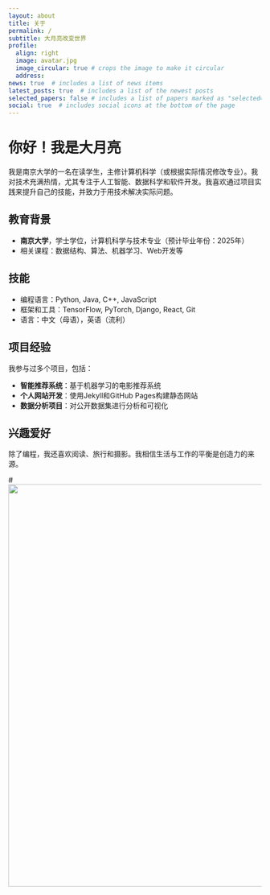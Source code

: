 ```yaml
---
layout: about
title: 关于
permalink: /
subtitle: 大月亮改变世界
profile:
  align: right
  image: avatar.jpg
  image_circular: true # crops the image to make it circular
  address: 
news: true  # includes a list of news items
latest_posts: true  # includes a list of the newest posts
selected_papers: false # includes a list of papers marked as "selected={true}"
social: true  # includes social icons at the bottom of the page
---
```


# 你好！我是大月亮

我是南京大学的一名在读学生，主修计算机科学（或根据实际情况修改专业）。我对技术充满热情，尤其专注于人工智能、数据科学和软件开发。我喜欢通过项目实践来提升自己的技能，并致力于用技术解决实际问题。

## 教育背景

- **南京大学**，学士学位，计算机科学与技术专业（预计毕业年份：2025年）
- 相关课程：数据结构、算法、机器学习、Web开发等

## 技能

- 编程语言：Python, Java, C++, JavaScript
- 框架和工具：TensorFlow, PyTorch, Django, React, Git
- 语言：中文（母语），英语（流利）

## 项目经验

我参与过多个项目，包括：

- **智能推荐系统**：基于机器学习的电影推荐系统
- **个人网站开发**：使用Jekyll和GitHub Pages构建静态网站
- **数据分析项目**：对公开数据集进行分析和可视化

## 兴趣爱好

除了编程，我还喜欢阅读、旅行和摄影。我相信生活与工作的平衡是创造力的来源。


#<img src="https://user-images.githubusercontent.com/543384/178952701-6e595809-3059-41d4-9d88-356a9b339445.png" align = "middle" width = "800px">

<!--
<br>

<a href="https://github.com/JinhongDong/JinhongDong.github.io/edit/master/_pages/about.md">
 <img src="https://user-images.githubusercontent.com/543384/192227995-fdb3a693-2f68-4dc4-b9bd-06053066322f.png" width = "800" align="middle" />
</a>

<br>
-->
